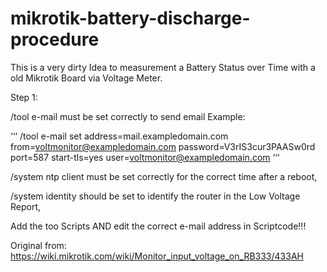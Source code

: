 # mikrotik-battery-discharge-procedure
This is a very dirty Idea to measurement a Battery Status over Time with a old Mikrotik Board via Voltage Meter.

Step 1: 

/tool e-mail must be set correctly to send email
Example:

‘‘‘
/tool e-mail set address=mail.exampledomain.com from=voltmonitor@exampledomain.com password=V3rIS3cur3PAASw0rd port=587 start-tls=yes user=voltmonitor@exampledomain.com
‘‘‘

/system ntp client must be set correctly for the correct time after a reboot,

/system identity should be set to identify the router in the Low Voltage Report,


Add the too Scripts AND edit the correct e-mail address in Scriptcode!!!


Original from:
https://wiki.mikrotik.com/wiki/Monitor_input_voltage_on_RB333/433AH
